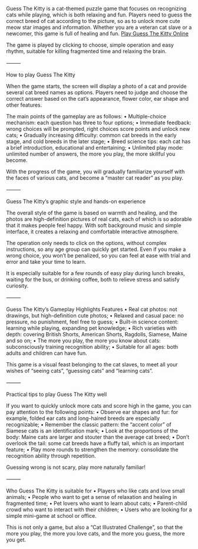 Guess The Kitty is a cat-themed puzzle game that focuses on recognizing cats while playing, which is both relaxing and fun. Players need to guess the correct breed of cat according to the picture, so as to unlock more cute meow star images and information. Whether you are a veteran cat slave or a newcomer, this game is full of healing and fun.
[Play Guess The Kitty Online](https://unblockedgames766.com/guess-the-kitty/)

The game is played by clicking to choose, simple operation and easy rhythm, suitable for killing fragmented time and relaxing the brain.

⸻

How to play Guess The Kitty

When the game starts, the screen will display a photo of a cat and provide several cat breed names as options. Players need to judge and choose the correct answer based on the cat’s appearance, flower color, ear shape and other features.

The main points of the gameplay are as follows:
	•	Multiple-choice mechanism: each question has three to four options;
	•	Immediate feedback: wrong choices will be prompted, right choices score points and unlock new cats;
	•	Gradually increasing difficulty: common cat breeds in the early stage, and cold breeds in the later stage;
	•	Breed science tips: each cat has a brief introduction, educational and entertaining;
	•	Unlimited play mode: unlimited number of answers, the more you play, the more skillful you become.

With the progress of the game, you will gradually familiarize yourself with the faces of various cats, and become a “master cat reader” as you play.

⸻

Guess The Kitty’s graphic style and hands-on experience

The overall style of the game is based on warmth and healing, and the photos are high-definition pictures of real cats, each of which is so adorable that it makes people feel happy. With soft background music and simple interface, it creates a relaxing and comfortable interactive atmosphere.

The operation only needs to click on the options, without complex instructions, so any age group can quickly get started. Even if you make a wrong choice, you won’t be penalized, so you can feel at ease with trial and error and take your time to learn.

It is especially suitable for a few rounds of easy play during lunch breaks, waiting for the bus, or drinking coffee, both to relieve stress and satisfy curiosity.

⸻

Guess The Kitty’s Gameplay Highlights Features
	•	Real cat photos: not drawings, but high-definition cute photos;
	•	Relaxed and casual pace: no pressure, no punishment, feel free to guess;
	•	Built-in science content: learning while playing, expanding pet knowledge;
	•	Rich varieties with depth: covering British Shorts, American Shorts, Ragdolls, Siamese, Maine and so on;
	•	The more you play, the more you know about cats: subconsciously training recognition ability;
	•	Suitable for all ages: both adults and children can have fun.

This game is a visual feast belonging to the cat slaves, to meet all your wishes of “seeing cats”, “guessing cats” and “learning cats”.

⸻

Practical tips to play Guess The Kitty well

If you want to quickly unlock more cats and score high in the game, you can pay attention to the following points:
	•	Observe ear shapes and fur: for example, folded ear cats and long-haired breeds are especially recognizable;
	•	Remember the classic pattern: the “accent color” of Siamese cats is an identification mark;
	•	Look at the proportions of the body: Maine cats are larger and stouter than the average cat breed;
	•	Don’t overlook the tail: some cat breeds have a fluffy tail, which is an important feature;
	•	Play more rounds to strengthen the memory: consolidate the recognition ability through repetition.

Guessing wrong is not scary, play more naturally familiar!

⸻

Who Guess The Kitty is suitable for
	•	Players who like cats and love small animals;
	•	People who want to get a sense of relaxation and healing in fragmented time;
	•	Pet lovers who want to learn about cats;
	•	Parent-child crowd who want to interact with their children;
	•	Users who are looking for a simple mini-game at school or office.

This is not only a game, but also a “Cat Illustrated Challenge”, so that the more you play, the more you love cats, and the more you guess, the more you get.
